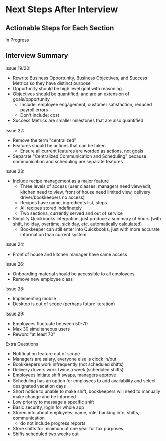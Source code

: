 # Next Steps After Interview

## Actionable Steps for Each Section

In Progress

## Interview Summary

Issue 19/20:
- Rewrite Business Opportunity, Business Objectives, and Success Metrics so they have distinct purpose
- Opportunity should be high level goal with reasoning
- Objectives should be quantified, and are an extension of goals/opportunity
   - Include: employee engagement, customer satisfaction, reduced payroll errors
   - Don't include: cost 
- Success Metrics are smaller milestones that are also quantified

Issue 22: 
- Remove the term "centralized"
- Features should be actions that can be taken
    - Ensure all current features are worded as actions, not goals
- Separate "Centralized Communication and Scheduling" because communication and scheduling are separate features

Issue 23:
- Include recipe management as a major feature
   - Three levels of access (user classes: managers need view/edit, kitchen need to view, front of house need limited view, delivery driver/bookkeepers no access)
   - Recipes have name, ingredients list, steps
   - All recipes stored indefinetely
   - Two sections, currently served and out of service
- Simplify Quickbooks integration, just produce a summary of hours (with shift, holiday, overtime, sick day, etc. automatically calculated)
   - Bookkeeper can still enter into Quickbooks, just with more accurate information than current system
 
Issue 24: 
- Front of house and kitchen manager have same access

Issue 26:
- Onboarding material should be accessible to all employees
- Remove new employee class

Issue 28:
- Implementing mobile
- Desktop is out of scope (perhaps future iteration)

Issue 29:
- Employees fluctuate between 50-70
- Max 30 simultaneous users
- Reword "at least 70"

Extra Questions
- Notification feature out of scope
- Managers are salary, everyone else is clock in/out
- Bookkeepers work infrequently (not scheduled shifts)
- Delivery drivers work twice a week (scheduled shifts)
- Employees initiate shift swaps, managers approve
- Scheduling has an option for employees to add availability and select designated vacation days
- Short notice to unable to make shift, bookkeepers will need to manually make change and be informed
- Low priority to message a specific shift
- Basic security, login for whole app
- Stored info about employees: name, role, banking info, shifts, communication
    - do not include progress reports
- Store shifts for minimum of one year for tax purposes
- Shifts scheduled two weeks out
